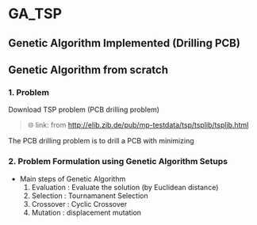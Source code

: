 # GA_TSP

## Genetic Algorithm Implemented (Drilling PCB)

## Genetic Algorithm from scratch

### 1. Problem

Download TSP problem (PCB drilling problem) 
> 🌐 link: from http://elib.zib.de/pub/mp-testdata/tsp/tsplib/tsplib.html

The PCB drilling problem is to drill a PCB with minimizing

### 2. Problem Formulation using Genetic Algorithm Setups

- Main steps of Genetic Algorithm 
    1. Evaluation : Evaluate the solution (by Euclidean distance) 
    2. Selection : Tournamanent Selection 
    3. Crossover : Cyclic Crossover 
    4. Mutation : displacement mutation




